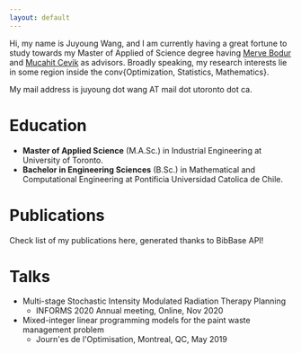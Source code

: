```yaml
---
layout: default
---
```


Hi, my name is Juyoung Wang, and I am currently having a great fortune to study towards my Master of Applied of Science degree having [Merve Bodur](https://sites.google.com/site/mervebodr/) and [Mucahit Cevik](https://people.ryerson.ca/mcevik/) as advisors. Broadly speaking, my research interests lie in some region inside the conv{Optimization, Statistics, Mathematics}. 

My mail address is juyoung dot wang AT mail dot utoronto dot ca.

# Education
*  **Master of Applied Science** (M.A.Sc.) in Industrial Engineering at University of Toronto.
*  **Bachelor in Engineering Sciences** (B.Sc.) in Mathematical and Computational Engineering at Pontificia Universidad Catolica de Chile.

# Publications
Check list of my publications here, generated thanks to BibBase API!
<script src="https://bibbase.org/show?bib=https%3A%2F%2Fdrive.google.com%2Fuc%3Fexport%3Ddownload%26id%3D1aPvqkrKEyWBibny-mdiCPdJgTQJOy5cb&jsonp=1"></script>

# Talks
* Multi-stage Stochastic Intensity Modulated Radiation Therapy Planning
	* INFORMS 2020 Annual meeting, Online, Nov 2020
* Mixed-integer linear programming models for the paint waste management problem
	* Journ\'es de l'Optimisation, Montreal, QC, May 2019
